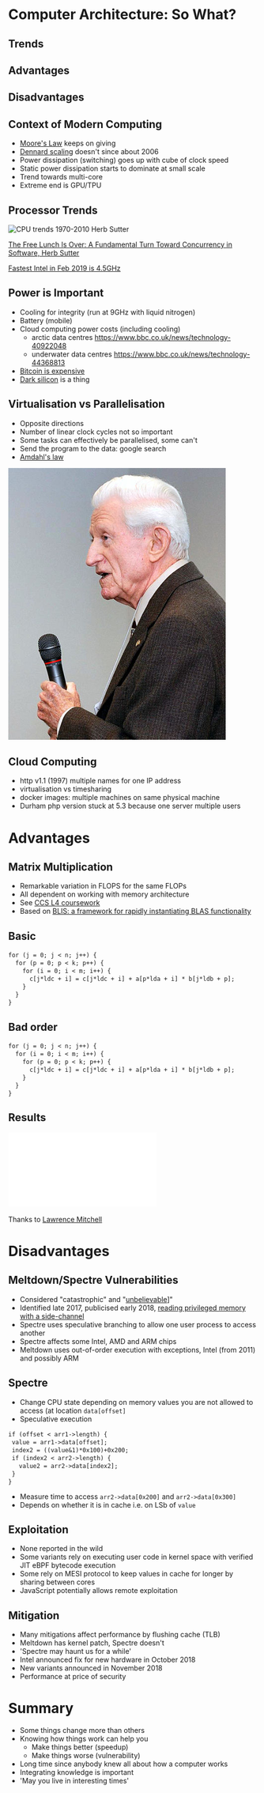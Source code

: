 
# Computer Architecture: So What?


## Trends
## Advantages
## Disadvantages


## Context of Modern Computing

- [Moore's Law](https://en.wikipedia.org/wiki/Moore%27s_law) keeps on giving
- [Dennard scaling](https://en.wikipedia.org/wiki/Dennard_scaling) doesn't since about 2006
- Power dissipation (switching) goes up with cube of clock speed
- Static power dissipation starts to dominate at small scale
- Trend towards multi-core
- Extreme end is GPU/TPU


## Processor Trends

![CPU trends 1970-2010 Herb Sutter](/prog/arch_so_what/CPUtrends.jpg)

[The Free Lunch Is Over: A Fundamental Turn Toward Concurrency in Software, Herb Sutter](http://www.gotw.ca/publications/concurrency-ddj.htm)

[Fastest Intel in Feb 2019 is 4.5GHz](https://en.wikipedia.org/wiki/Comparison_of_Intel_processors)


## Power is Important

- Cooling for integrity (run at 9GHz with liquid nitrogen)
- Battery (mobile)
- Cloud computing power costs (including cooling)
  - arctic data centres https://www.bbc.co.uk/news/technology-40922048
  - underwater data centres https://www.bbc.co.uk/news/technology-44368813
- [Bitcoin is expensive](https://powercompare.co.uk/bitcoin-mining-electricity-map/)
- [Dark silicon](https://www.cc.gatech.edu/~hadi/doc/paper/2012-toppicks-dark_silicon.pdf) is a thing


## Virtualisation vs Parallelisation

- Opposite directions
- Number of linear clock cycles not so important
- Some tasks can effectively be parallelised, some can't
- Send the program to the data: google search
- [Amdahl's law](https://en.wikipedia.org/wiki/Amdahl%27s_law)

![Amdahl's law (from Wikipedia)](Amdahl_march_13_2008.jpg)


## Cloud Computing

- http v1.1 (1997) multiple names for one IP address
- virtualisation vs timesharing
- docker images: multiple machines on same physical machine
- Durham php version stuck at 5.3 because one server multiple users


# Advantages


## Matrix Multiplication

- Remarkable variation in FLOPS for the same FLOPs
- All dependent on working with memory architecture
- See [CCS L4 coursework](https://github.com/wence-/ccs-l4-coursework-2018)
- Based on [BLIS: a framework for rapidly instantiating BLAS functionality](https://dl.acm.org/citation.cfm?id=2764454)


## Basic

```
for (j = 0; j < n; j++) {
  for (p = 0; p < k; p++) {
    for (i = 0; i < m; i++) {
      c[j*ldc + i] = c[j*ldc + i] + a[p*lda + i] * b[j*ldb + p];
    }
  }
}
```


## Bad order

```
for (j = 0; j < n; j++) {
  for (i = 0; i < m; i++) {
    for (p = 0; p < k; p++) {
      c[j*ldc + i] = c[j*ldc + i] + a[p*lda + i] * b[j*ldb + p];
    }
  }
}

```


## Results

![Varying performance of matrix multiplication](blas-results.pdf)

Thanks to [Lawrence Mitchell](https://www.dur.ac.uk/computer.science/staff/profile/?id=17243)


# Disadvantages

## Meltdown/Spectre Vulnerabilities

- Considered "catastrophic" and "[unbelievable](https://www.bloomberg.com/news/articles/2018-01-08/-it-can-t-be-true-inside-the-semiconductor-industry-s-meltdown)]"
- Identified late 2017, publicised early 2018, [reading privileged memory with a side-channel](https://googleprojectzero.blogspot.com/2018/01/reading-privileged-memory-with-side.html)
- Spectre uses speculative branching to allow one user process to access another
- Spectre affects some Intel, AMD and ARM chips
- Meltdown uses out-of-order execution with exceptions, Intel (from 2011) and possibly ARM



## Spectre

- Change CPU state depending on memory values you are not allowed to access (at location `data[offset]`
- Speculative execution

```
if (offset < arr1->length) {
 value = arr1->data[offset];
 index2 = ((value&1)*0x100)+0x200;
 if (index2 < arr2->length) {
   value2 = arr2->data[index2];
 }
}
```

- Measure time to access `arr2->data[0x200]` and `arr2->data[0x300]`
- Depends on whether it is in cache i.e. on LSb of `value`


## Exploitation

- None reported in the wild
- Some variants rely on executing user code in kernel space with verified JIT eBPF bytecode execution
- Some rely on MESI protocol to keep values in cache for longer by sharing between cores
- JavaScript potentially allows remote exploitation


## Mitigation

- Many mitigations affect performance by flushing cache (TLB)
- Meltdown has kernel patch, Spectre doesn't
- 'Spectre may haunt us for a while'
- Intel announced fix for new hardware in October 2018
- New variants announced in November 2018
- Performance at price of security


# Summary


- Some things change more than others
- Knowing how things work can help you
  - Make things better (speedup)
  - Make things worse (vulnerability)
- Long time since anybody knew all about how a computer works
- Integrating knowledge is important
- 'May you live in interesting times'







